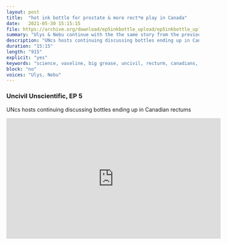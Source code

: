 ```yaml
---
layout: post
title:  "hot ink bottle for prostate & more rect*m play in Canada"
date:   2021-05-30 15:15:15
file: https://archive.org/download/ep5inkbottle_upload/ep5inkbottle_upload.mp3
summary: "Ulys & Nebu continue with the the same story from the previous episode: bottles in Canadian rectums. Nebu reads an 'engrossing' paper from Canada. A patient shows up with a hot ink bottle in his anus: an 'ingenious' idea to warm his prostate. The author, who is a Canadian doctor, heroically gets it out without incident, allegedly. Your favorite hosts do not forget to highlight the unofficial sponsor of the episode, Big Grease Vaseline, whose product may even helped smooth the bowel movements of the patient in this paper."
description: "UNcs hosts continuing discussing bottles ending up in Canadian rectums."
duration: "15:15"
length: "915"
explicit: "yes"
keywords: "science, vaseline, big grease, uncivil, recturm, canadians, unscientific, scientific, comedy, ink, bottle, inkbottle"
block: "no"
voices: "Ulys, Nebu"
---
```

### Uncivil Unscientific, EP 5


UNcs hosts continuing discussing bottles ending up in Canadian rectums

<div class="video-container">
  <p>
    
<iframe width="560" height="315" src="https://www.youtube.com/embed/1_ciJZ0m2KU" title="YouTube video player" frameborder="0" allow="accelerometer; autoplay; clipboard-write; encrypted-media; gyroscope; picture-in-picture" allowfullscreen></iframe>
  
  </p>
</div>

<div>
  <p>
    <!--
    Nebu & Ulys discuss Ulys's cult #TopoLife by Topo Chico. Before the Cavity Giant Coca Cola bought Topo Chico, they got in hot water for having too many radioactive beta particles in their "mineral" water. Was Ulys having a hard time reading plain words because of #BetaHigh? Nebu wants to join the cult, proclaiming "I just like the drink," insisting on taking Topo Chico to the moon with diamond hands, but only if they disavow the Cavity Giant (which may bring them a bigger class action lawsuit for those extra beta particles anyway). -->
    
<!-- 
<iframe src="https://embed.podcasts.apple.com/us/podcast/ep1-a-rebrand-already-npj-gimmicks/id1554680720?i=1000509969782&amp;itsct=podcast_box&amp;itscg=30200&amp;theme=dark" height="175px" frameborder="0" sandbox="allow-forms allow-popups allow-same-origin allow-scripts allow-top-navigation-by-user-activation" allow="autoplay *; encrypted-media *;" style="width: 100%; max-width: 660px; overflow: hidden; border-top-left-radius: 10px; border-top-right-radius: 10px; border-bottom-right-radius: 10px; border-bottom-left-radius: 10px; background-color: transparent; background-position: initial initial; background-repeat: initial initial;"></iframe> -->
  </p>
</div>
